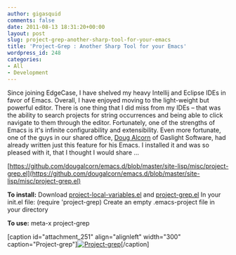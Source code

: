 ```yaml
---
author: gigasquid
comments: false
date: 2011-08-13 18:31:20+00:00
layout: post
slug: project-grep-another-sharp-tool-for-your-emacs
title: 'Project-Grep : Another Sharp Tool for your Emacs'
wordpress_id: 248
categories:
- All
- Development
---
```


Since joining EdgeCase, I have shelved my heavy Intellij and Eclipse IDEs in favor of Emacs. Overall, I have enjoyed moving to the light-weight but powerful editor. There is one thing that I did miss from my IDEs – that was the ability to search projects for string occurrences and being able to click navigate to them through the editor. Fortunately, one of the strengths of Emacs is it's infinite configurability and extensibility. Even more fortunate, one of the guys in our shared office, [Doug Alcorn](http://twitter.com/#!/dougalcorn) of Gaslight Software, had already written just this feature for his Emacs. I installed it and was so pleased with it, that I thought I would share …

[https://github.com/dougalcorn/emacs.d/blob/master/site-lisp/misc/project-grep.el](https://github.com/dougalcorn/emacs.d/blob/master/site-lisp/misc/project-grep.el)

**To install:**
Download [project-local-variables.el](https://github.com/dougalcorn/emacs.d/blob/master/site-lisp/misc/project-local-variables.el) and [project-grep.el](https://github.com/dougalcorn/emacs.d/blob/master/site-lisp/misc/project-grep.el)
In your init.el file: (require 'project-grep)
Create an empty .emacs-project file in your directory

**To use:** meta-x project-grep

[caption id="attachment_251" align="alignleft" width="300" caption="Project-grep"][![Project-grep](http://gigasquidsoftware.com/wordpress/wp-content/uploads/2011/08/Screen-Shot-2011-08-13-at-2.03.31-PM1-300x168.png)](http://gigasquidsoftware.com/wordpress/wp-content/uploads/2011/08/Screen-Shot-2011-08-13-at-2.03.31-PM1.png)[/caption]

